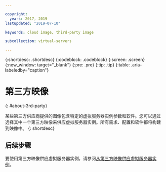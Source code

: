 ```yaml
---

copyright:
  years: 2017, 2019
lastupdated: "2019-07-10"

keywords: cloud image, third-party image

subcollection: virtual-servers

---
```


{:shortdesc: .shortdesc}
{:codeblock: .codeblock}
{:screen: .screen}
{:new_window: target="_blank"}
{:pre: .pre}
{:tip: .tip}
{:table: .aria-labeledby="caption"}

# 第三方映像
{: #about-3rd-party}

某些第三方供应商提供的图像包含特定的虚拟服务器实例参数和软件。您可以通过选择其中一个第三方映像来供应虚拟服务器实例。所有需求、配置和软件都将构建到映像中。
{: shortdesc}

## 后续步骤

要使用第三方映像供应虚拟服务器实例，请参阅[从第三方映像供应虚拟服务器实例](/docs/vsi?topic=virtual-servers-ordering-3P#ordering-3P)。

